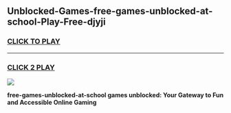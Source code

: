 
## Unblocked-Games-free-games-unblocked-at-school-Play-Free-djyji
<h3>
<a href="https://premium76.site?title=free-games-unblocked-at-school&ref=18A">CLICK TO PLAY</a></h3>
<hr>

<h3>
<a href="https://premium76.site?title=free-games-unblocked-at-school&ref=18A">CLICK 2 PLAY</a>
  
</h3>

<a href="https://premium76.site?title=free-games-unblocked-at-school&ref=18A"><img src="https://clearcache.store/games.png"></a>


**free-games-unblocked-at-school games unblocked: Your Gateway to Fun and Accessible Online Gaming**
